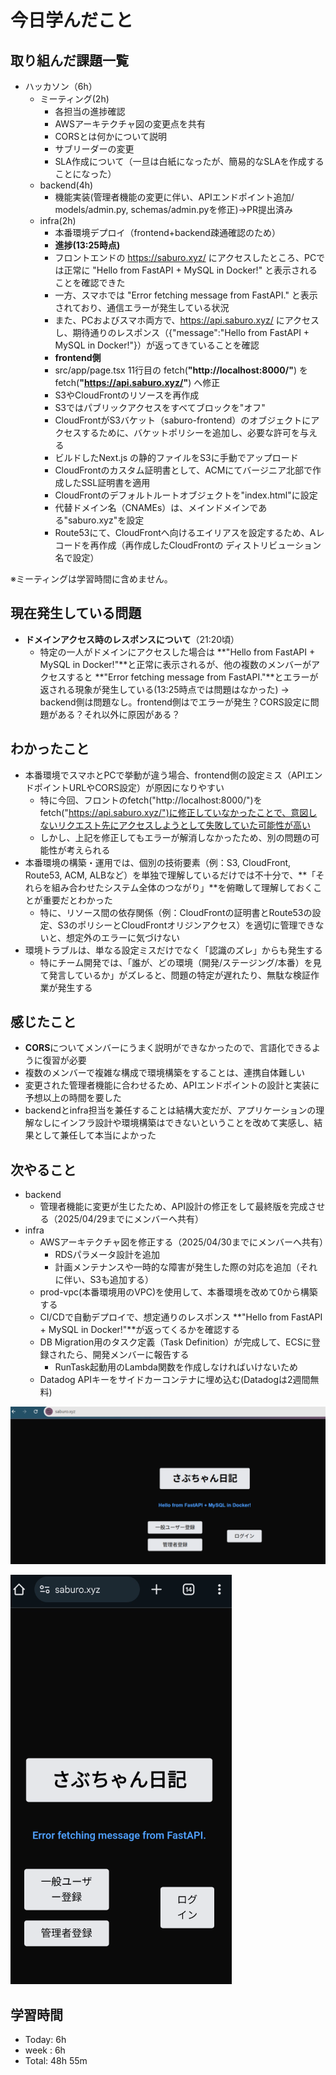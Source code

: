 # 今日学んだこと

## 取り組んだ課題一覧
- ハッカソン（6h）
    - ミーティング(2h)
         - 各担当の進捗確認
         - AWSアーキテクチャ図の変更点を共有
         - CORSとは何かについて説明        
         - サブリーダーの変更      
         - SLA作成について（一旦は白紙になったが、簡易的なSLAを作成することになった）
    - backend(4h)
         - 機能実装(管理者機能の変更に伴い、APIエンドポイント追加/ models/admin.py, schemas/admin.pyを修正)→PR提出済み       
    - infra(2h)
         - 本番環境デプロイ（frontend+backend疎通確認のため）
         - **進捗(13:25時点)**
         - フロントエンドの https://saburo.xyz/ にアクセスしたところ、PCでは正常に "Hello from FastAPI + MySQL in Docker!" と表示されることを確認できた
         - 一方、スマホでは "Error fetching message from FastAPI." と表示されており、通信エラーが発生している状況
         - また、PCおよびスマホ両方で、https://api.saburo.xyz/ にアクセスし、期待通りのレスポンス（{"message":"Hello from FastAPI + MySQL in Docker!"}）が返ってきていることを確認       
         - **frontend側**
         - src/app/page.tsx 11行目の fetch(**"http://localhost:8000/"**) をfetch(**"https://api.saburo.xyz/"**) へ修正
         - S3やCloudFrontのリソースを再作成
         - S3ではパブリックアクセスをすべてブロックを"オフ"
         - CloudFrontがS3バケット（saburo-frontend）のオブジェクトにアクセスするために、バケットポリシーを追加し、必要な許可を与える
         - ビルドしたNext.js の静的ファイルをS3に手動でアップロード
         - CloudFrontのカスタム証明書として、ACMにてバージニア北部で作成したSSL証明書を適用
         - CloudFrontのデフォルトルートオブジェクトを"index.html"に設定
         - 代替ドメイン名（CNAMEs）は、メインドメインである"saburo.xyz"を設定
         - Route53にて、CloudFrontへ向けるエイリアスを設定するため、Aレコードを再作成（再作成したCloudFrontの
         ディストリビューション名で設定）

※ミーティングは学習時間に含めません。

## 現在発生している問題
- **ドメインアクセス時のレスポンスについて**（21:20頃）
    - 特定の一人がドメインにアクセスした場合は **"Hello from FastAPI + MySQL in Docker!"**と正常に表示されるが、他の複数のメンバーがアクセスすると **"Error fetching message from FastAPI."**とエラーが返される現象が発生している(13:25時点では問題はなかった)
    → backend側は問題なし。frontend側はでエラーが発生？CORS設定に問題がある？それ以外に原因がある？

## わかったこと
- 本番環境でスマホとPCで挙動が違う場合、frontend側の設定ミス（APIエンドポイントURLやCORS設定）が原因になりやすい
    - 特に今回、フロントのfetch("http://localhost:8000/")をfetch("https://api.saburo.xyz/")に修正していなかったことで、意図しないリクエスト先にアクセスしようとして失敗していた可能性が高い
    - しかし、上記を修正してもエラーが解消しなかったため、別の問題の可能性が考えられる
- 本番環境の構築・運用では、個別の技術要素（例：S3, CloudFront, Route53, ACM, ALBなど）を単独で理解しているだけでは不十分で、**「それらを組み合わせたシステム全体のつながり」**を俯瞰して理解しておくことが重要だとわかった
    - 特に、リソース間の依存関係（例：CloudFrontの証明書とRoute53の設定、S3のポリシーとCloudFrontオリジンアクセス）を適切に管理できないと、想定外のエラーに気づけない
- 環境トラブルは、単なる設定ミスだけでなく「認識のズレ」からも発生する
    - 特にチーム開発では、「誰が、どの環境（開発/ステージング/本番）を見て発言しているか」がズレると、問題の特定が遅れたり、無駄な検証作業が発生する

## 感じたこと
- **CORS**についてメンバーにうまく説明ができなかったので、言語化できるように復習が必要
- 複数のメンバーで複雑な構成で環境構築をすることは、連携自体難しい
- 変更された管理者機能に合わせるため、APIエンドポイントの設計と実装に予想以上の時間を要した
- backendとinfra担当を兼任することは結構大変だが、アプリケーションの理解なしにインフラ設計や環境構築はできないということを改めて実感し、結果として兼任して本当によかった

## 次やること
- backend
    - 管理者機能に変更が生じたため、API設計の修正をして最終版を完成させる（2025/04/29までにメンバーへ共有）
- infra
    - AWSアーキテクチャ図を修正する（2025/04/30までにメンバーへ共有）
         - RDSパラメータ設計を追加
         - 計画メンテナンスや一時的な障害が発生した際の対応を追加（それに伴い、S3も追加する）
    - prod-vpc(本番環境用のVPC)を使用して、本番環境を改めて0から構築する
    - CI/CDで自動デプロイで、想定通りのレスポンス **"Hello from FastAPI + MySQL in Docker!"**が返ってくるかを確認する
    - DB Migration用のタスク定義（Task Definition）が完成して、ECSに登録されたら、開発メンバーに報告する
         - RunTask起動用のLambda関数を作成しなければいけないため
    - Datadog APIキーをサイドカーコンテナに埋め込む(Datadogは2週間無料)

![alt text](20250428-pc.png)

![alt text](20250428-smartphone.png)

## 学習時間
- Today: 6h
- week : 6h
- Total: 48h 55m
